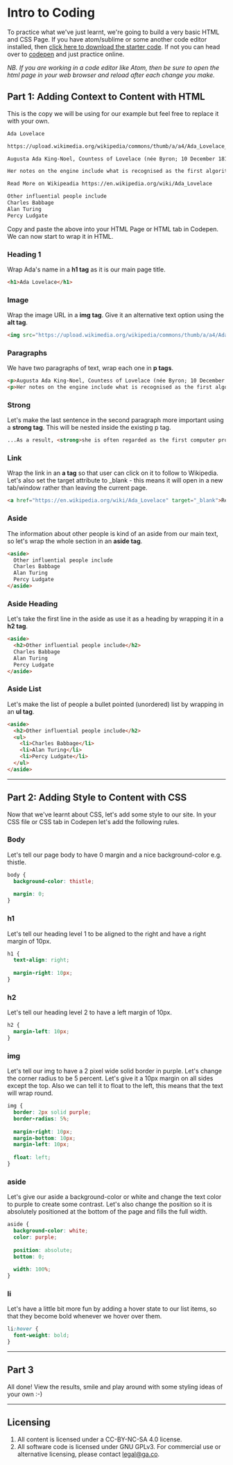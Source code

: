 # Intro to Coding
To practice what we've just learnt, we're going to build a very basic HTML and CSS Page. If you have atom/sublime or some another code editor installed, then [click here to download the starter code](https://github.com/wdi-sg/intro-to-coding/archive/master.zip). If not you can head over to [codepen](http://codepen.io/pen) and just practice online.

_NB. If you are working in a code editor like Atom, then be sure to open the html page in your web browser and reload after each change you make._

## Part 1: Adding Context to Content with HTML
This is the copy we will be using for our example but feel free to replace it with your own.
```txt
Ada Lovelace

https://upload.wikimedia.org/wikipedia/commons/thumb/a/a4/Ada_Lovelace_portrait.jpg/220px-Ada_Lovelace_portrait.jpg

Augusta Ada King-Noel, Countess of Lovelace (née Byron; 10 December 1815 – 27 November 1852) was an English mathematician and writer, chiefly known for her work on Charles Babbage's early mechanical general-purpose computer, the Analytical Engine. 

Her notes on the engine include what is recognised as the first algorithm intended to be carried out by a machine. As a result, she is often regarded as the first computer programmer.

Read More on Wikipeadia https://en.wikipedia.org/wiki/Ada_Lovelace

Other influential people include
Charles Babbage
Alan Turing
Percy Ludgate
```

Copy and paste the above into your HTML Page or HTML tab in Codepen. We can now start to wrap it in HTML.

### Heading 1

Wrap Ada's name in a __h1 tag__ as it is our main page title.
```html
<h1>Ada Lovelace</h1>
```

### Image
Wrap the image URL in a __img tag__. Give it an alternative text option using the __alt tag__.
```html
<img src="https://upload.wikimedia.org/wikipedia/commons/thumb/a/a4/Ada_Lovelace_portrait.jpg/220px-Ada_Lovelace_portrait.jpg" alt="Ada Lovelace">
```

### Paragraphs
We have two paragraphs of text, wrap each one in __p tags__.
```html
<p>Augusta Ada King-Noel, Countess of Lovelace (née Byron; 10 December 1815 – 27 November 1852) was an English mathematician and writer, chiefly known for her work on Charles Babbage's early mechanical general-purpose computer, the Analytical Engine.</p>
<p>Her notes on the engine include what is recognised as the first algorithm intended to be carried out by a machine. As a result, she is often regarded as the first computer programmer.</p>
```

### Strong
Let's make the last sentence in the second paragraph more important using a __strong tag__. This will be nested inside the existing p tag.
```html
...As a result, <strong>she is often regarded as the first computer programmer.</strong></p>
```

### Link
Wrap the link in an __a tag__ so that user can click on it to follow to Wikipedia. Let's also set the target attribute to _blank - this means it will open in a new tab/window rather than leaving the current page.
```html
<a href="https://en.wikipedia.org/wiki/Ada_Lovelace" target="_blank">Read More on Wikipedia</a>
```

### Aside
The information about other people is kind of an aside from our main text, so let's wrap the whole section in an __aside tag__. 

```html
<aside>
  Other influential people include
  Charles Babbage
  Alan Turing
  Percy Ludgate
</aside>
```

### Aside Heading
Let's take the first line in the aside as use it as a heading by wrapping it in a __h2 tag__. 
```html
<aside>
  <h2>Other influential people include</h2>
  Charles Babbage
  Alan Turing
  Percy Ludgate
</aside>
```
### Aside List
Let's make the list of people a bullet pointed (unordered) list by wrapping in an __ul tag__. 
```html
<aside>
  <h2>Other influential people include</h2>
  <ul>
    <li>Charles Babbage</li>
    <li>Alan Turing</li>
    <li>Percy Ludgate</li>
  </ul>
</aside>
```
---

## Part 2: Adding Style to Content with CSS
Now that we've learnt about CSS, let's add some style to our site. In your CSS file or CSS tab in Codepen let's add the following rules. 

### Body
Let's tell our page body to have 0 margin and a nice background-color e.g. thistle.
```css
body {
  background-color: thistle;
  
  margin: 0;
}
```

### h1
Let's tell our heading level 1 to be aligned to the right and have a right margin of 10px.
```css
h1 {
  text-align: right;
  
  margin-right: 10px;
}
```

### h2
Let's tell our heading level 2 to have a left margin of 10px.
```css
h2 {
  margin-left: 10px;
}
```

### img
Let's tell our img to have a 2 pixel wide solid border in purple. Let's change the corner radius to be 5 percent. Let's give it a 10px margin on all sides except the top. Also we can tell it to float to the left, this means that the text will wrap round.
```css
img {
  border: 2px solid purple;
  border-radius: 5%;
  
  margin-right: 10px;
  margin-bottom: 10px;
  margin-left: 10px;
  
  float: left;
}
```

### aside
Let's give our aside a background-color or white and change the text color to purple to create some contrast. Let's also change the position so it is absolutely positioned at the bottom of the page and fills the full width.

```css
aside {
  background-color: white;
  color: purple;
  
  position: absolute;
  bottom: 0;
  
  width: 100%;
}
```

### li
Let's have a little bit more fun by adding a hover state to our list items, so that they become bold whenever we hover over them.
```css
li:hover {
  font-weight: bold;
}
```
---

## Part 3
All done! View the results, smile and play around with some styling ideas of your own :-) 

---

## Licensing
1. All content is licensed under a CC-BY-NC-SA 4.0 license.
2. All software code is licensed under GNU GPLv3. For commercial use or alternative licensing, please contact legal@ga.co.
